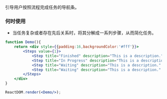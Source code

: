 引导用户按照流程完成任务的导航条。

### 何时使用
- 当任务复杂或者存在先后关系时，将其分解成一系列步骤，从而简化任务。

<!--start-code-->

```jsx
function Demo(){
    return <div style={{padding:16,backgroundColor:'#fff'}}>
        <Steps value={1}>
            <Step title="Finished" description="This is a description." />
            <Step title="In Progress" description="This is a description." />
            <Step title="Waiting" description="This is a description." />
            <Step title="Waiting" description="This is a description." />
        </Steps>
    </div>
}

ReactDOM.render(<Demo/>);
```

<!--end-code-->
